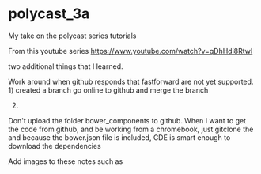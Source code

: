 # polycast_3a
My take on the polycast series tutorials

From this youtube series
https://www.youtube.com/watch?v=qDhHdi8RtwI


two additional things that I learned.

Work around when github responds that fastforward are not yet supported.
1)
created a branch
go online to github and merge the branch

2)
Don't upload the folder bower_components to github.
When I want to get the code from github, and be working from a chromebook,
just gitclone the and because the bower.json file is included, CDE is smart enough to download the dependencies

Add images to these notes such as




